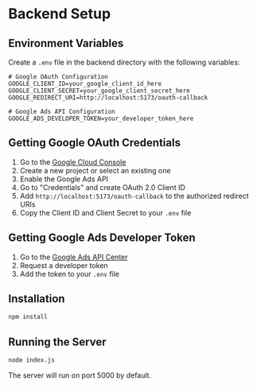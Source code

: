 # Backend Setup

## Environment Variables

Create a `.env` file in the backend directory with the following variables:

```env
# Google OAuth Configuration
GOOGLE_CLIENT_ID=your_google_client_id_here
GOOGLE_CLIENT_SECRET=your_google_client_secret_here
GOOGLE_REDIRECT_URI=http://localhost:5173/oauth-callback

# Google Ads API Configuration
GOOGLE_ADS_DEVELOPER_TOKEN=your_developer_token_here
```

## Getting Google OAuth Credentials

1. Go to the [Google Cloud Console](https://console.cloud.google.com/)
2. Create a new project or select an existing one
3. Enable the Google Ads API
4. Go to "Credentials" and create OAuth 2.0 Client ID
5. Add `http://localhost:5173/oauth-callback` to the authorized redirect URIs
6. Copy the Client ID and Client Secret to your `.env` file

## Getting Google Ads Developer Token

1. Go to the [Google Ads API Center](https://developers.google.com/google-ads/api/docs/first-call/dev-token)
2. Request a developer token
3. Add the token to your `.env` file

## Installation

```bash
npm install
```

## Running the Server

```bash
node index.js
```

The server will run on port 5000 by default. 